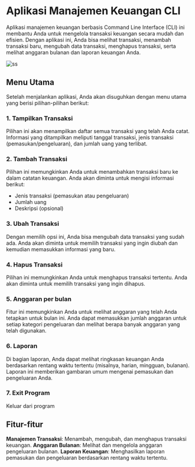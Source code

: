 # Aplikasi Manajemen Keuangan CLI

Aplikasi manajemen keuangan berbasis Command Line Interface (CLI) ini membantu Anda untuk mengelola transaksi keuangan secara mudah dan efisien. Dengan aplikasi ini, Anda bisa melihat transaksi, menambah transaksi baru, mengubah data transaksi, menghapus transaksi, serta melihat anggaran bulanan dan laporan keuangan Anda.

![ss](https://github.com/user-attachments/assets/2d0bdc9a-101c-4c76-bc93-87a45984313e)

## Menu Utama
Setelah menjalankan aplikasi, Anda akan disuguhkan dengan menu utama yang berisi pilihan-pilihan berikut:

### 1. Tampilkan Transaksi
Pilihan ini akan menampilkan daftar semua transaksi yang telah Anda catat. Informasi yang ditampilkan meliputi tanggal transaksi, jenis transaksi (pemasukan/pengeluaran), dan jumlah uang yang terlibat.

### 2. Tambah Transaksi
Pilihan ini memungkinkan Anda untuk menambahkan transaksi baru ke dalam catatan keuangan. Anda akan diminta untuk mengisi informasi berikut:
- Jenis transaksi (pemasukan atau pengeluaran)
- Jumlah uang
- Deskripsi (opsional)

### 3. Ubah Transaksi
Dengan memilih opsi ini, Anda bisa mengubah data transaksi yang sudah ada. Anda akan diminta untuk memilih transaksi yang ingin diubah dan kemudian memasukkan informasi yang baru.

### 4. Hapus Transaksi
Pilihan ini memungkinkan Anda untuk menghapus transaksi tertentu. Anda akan diminta untuk memilih transaksi yang ingin dihapus.

### 5. Anggaran per bulan
Fitur ini memungkinkan Anda untuk melihat anggaran yang telah Anda tetapkan untuk bulan ini. Anda dapat memasukkan jumlah anggaran untuk setiap kategori pengeluaran dan melihat berapa banyak anggaran yang telah digunakan.

### 6. Laporan
Di bagian laporan, Anda dapat melihat ringkasan keuangan Anda berdasarkan rentang waktu tertentu (misalnya, harian, mingguan, bulanan). Laporan ini memberikan gambaran umum mengenai pemasukan dan pengeluaran Anda.

### 7. Exit Program
Keluar dari program

## Fitur-fitur

**Manajemen Transaksi**: Menambah, mengubah, dan menghapus transaksi keuangan.
**Anggaran Bulanan**: Melihat dan mengelola anggaran pengeluaran bulanan.
**Laporan Keuangan**: Menghasilkan laporan pemasukan dan pengeluaran berdasarkan rentang waktu tertentu.
